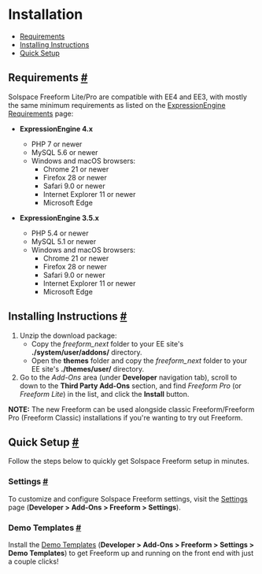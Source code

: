 # Installation

* [Requirements](#requirements)
* [Installing Instructions](#install)
* [Quick Setup](#setup)


## Requirements <a href="#requirements" id="requirements" class="docs-anchor">#</a>
Solspace Freeform Lite/Pro are compatible with EE4 and EE3, with mostly the same minimum requirements as listed on the [ExpressionEngine Requirements](https://docs.expressionengine.com/latest/installation/requirements.html) page:

* **ExpressionEngine 4.x**
	* PHP 7 or newer
	* MySQL 5.6 or newer
	* Windows and macOS browsers:
		* Chrome 21 or newer
		* Firefox 28 or newer
		* Safari 9.0 or newer
		* Internet Explorer 11 or newer
		* Microsoft Edge

* **ExpressionEngine 3.5.x**
	* PHP 5.4 or newer
	* MySQL 5.1 or newer
	* Windows and macOS browsers:
		* Chrome 21 or newer
		* Firefox 28 or newer
		* Safari 9.0 or newer
		* Internet Explorer 11 or newer
		* Microsoft Edge

## Installing Instructions <a href="#install" id="install" class="docs-anchor">#</a>
1. Unzip the download package:
	* Copy the *freeform_next* folder to your EE site's **./system/user/addons/** directory.
	* Open the **themes** folder and copy the *freeform_next* folder to your EE site's **./themes/user/** directory.
2. Go to the *Add-Ons* area (under **Developer** navigation tab), scroll to down to the **Third Party Add-Ons** section, and find *Freeform Pro* (or *Freeform Lite*) in the list, and click the **Install** button.

**NOTE:** The new Freeform can be used alongside classic Freeform/Freeform Pro (Freeform Classic) installations if you're wanting to try out Freeform.


## Quick Setup <a href="#setup" id="setup" class="docs-anchor">#</a>
Follow the steps below to quickly get Solspace Freeform setup in minutes.

### Settings <a href="#settings" id="settings" class="docs-anchor">#</a>
To customize and configure Solspace Freeform settings, visit the [Settings](settings.md) page (**Developer > Add-Ons > Freeform > Settings**).

### Demo Templates <a href="#demo-templates" id="demo-templates" class="docs-anchor">#</a>
Install the [Demo Templates](demo-templates.md) (**Developer > Add-Ons > Freeform > Settings > Demo Templates**) to get Freeform up and running on the front end with just a couple clicks!
